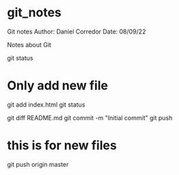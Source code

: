 # git_notes

Git notes
Author: Daniel Corredor 
Date: 08/09/22

Notes about Git

git status
# Only add new file
git add index.html 
git status

git diff README.md
git commit -m "Initial commit"
git push

# this is for new files
git push origin master
